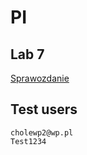 # PI

## Lab 7

[Sprawozdanie](docs/Lab-7-report.md)

## Test users

    cholewp2@wp.pl
    Test1234
